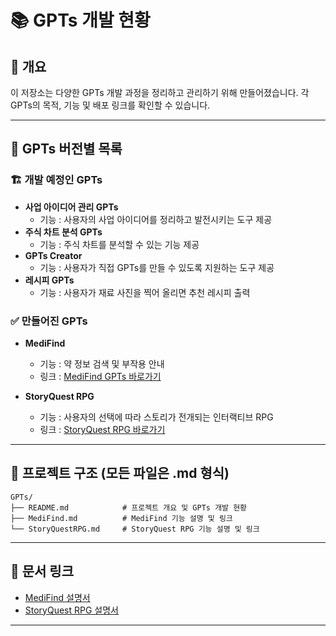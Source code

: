 # 📚 GPTs 개발 현황

## 📝 개요
이 저장소는 다양한 GPTs 개발 과정을 정리하고 관리하기 위해 만들어졌습니다. 각 GPTs의 목적, 기능 및 배포 링크를 확인할 수 있습니다.

---

## 🚀 GPTs 버전별 목록

### 🏗️ 개발 예정인 GPTs
- **사업 아이디어 관리 GPTs**  
  - 기능 : 사용자의 사업 아이디어를 정리하고 발전시키는 도구 제공  
- **주식 차트 분석 GPTs**  
  - 기능 : 주식 차트를 분석할 수 있는 기능 제공  
- **GPTs Creator**  
  - 기능 : 사용자가 직접 GPTs를 만들 수 있도록 지원하는 도구 제공  
- **레시피 GPTs**
  - 기능 : 사용자가 재료 사진을 찍어 올리면 추천 레시피 출력
### ✅ 만들어진 GPTs
- **MediFind**  
  - 기능 : 약 정보 검색 및 부작용 안내  
  - 링크 : [MediFind GPTs 바로가기](https://chatgpt.com/g/g-67bc6aceeab08191aa2cd8febc0b5034-medifind)  

- **StoryQuest RPG**  
  - 기능 : 사용자의 선택에 따라 스토리가 전개되는 인터랙티브 RPG  
  - 링크 : [StoryQuest RPG 바로가기](https://chatgpt.com/g/g-679cfdafffbc8191882e5eb73f7003c1-storyquest-rpg)  

---

## 📁 프로젝트 구조 (모든 파일은 .md 형식)
```
GPTs/
├── README.md            # 프로젝트 개요 및 GPTs 개발 현황
├── MediFind.md          # MediFind 기능 설명 및 링크
└── StoryQuestRPG.md     # StoryQuest RPG 기능 설명 및 링크
```

---

## 📄 문서 링크
- [MediFind 설명서](MediFind.md)  
- [StoryQuest RPG 설명서](StoryQuestRPG.md)  

---
